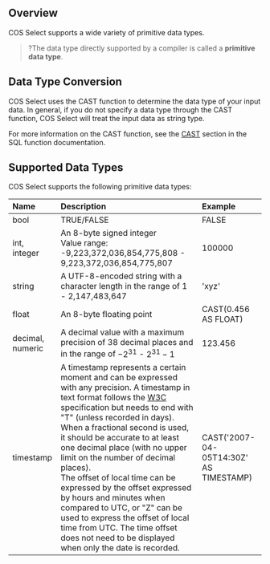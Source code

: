 ## Overview

COS Select supports a wide variety of primitive data types.

> ?The data type directly supported by a compiler is called a **primitive data type**.

## Data Type Conversion

COS Select uses the CAST function to determine the data type of your input data. In general, if you do not specify a data type through the CAST function, COS Select will treat the input data as string type.

For more information on the CAST function, see the [CAST](https://cloud.tencent.com/document/product/436/37637#cast) section in the SQL function documentation.

## Supported Data Types

COS Select supports the following primitive data types:

| Name | Description | Example |
| :--------------- | :----------------------------------------------------------- | :--------------------------------------- |
| bool | TRUE/FALSE | FALSE |
| int, integer | An 8-byte signed integer <br>Value range: -9,223,372,036,854,775,808 - 9,223,372,036,854,775,807 | 100000 |
| string | A UTF-8-encoded string with a character length in the range of 1 - 2,147,483,647 | 'xyz' |
| float | An 8-byte floating point | CAST(0.456 AS FLOAT) |
| decimal, numeric | A decimal value with a maximum precision of 38 decimal places and in the range of $-2^{31}$ - $2^{31}-1$ | 123.456 |
| timestamp | A timestamp represents a certain moment and can be expressed with any precision. A timestamp in text format follows the [W3C](https://www.w3.org/TR/NOTE-datetime) specification but needs to end with "T" (unless recorded in days).<br>When a fractional second is used, it should be accurate to at least one decimal place (with no upper limit on the number of decimal places).<br>The offset of local time can be expressed by the offset expressed by hours and minutes when compared to UTC, or "Z" can be used to express the offset of local time from UTC. The time offset does not need to be displayed when only the date is recorded. | CAST('2007-04-05T14:30Z' AS TIMESTAMP) |
